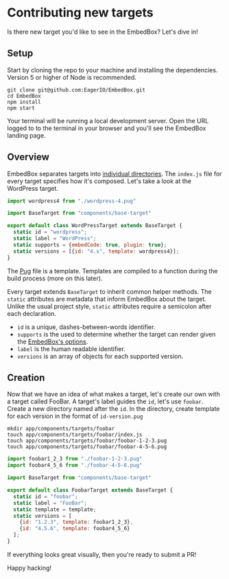 # Contributing new targets

Is there new target you'd like to see in the EmbedBox? Let's dive in!

## Setup

Start by cloning the repo to your machine and installing the dependencies.
Version 5 or higher of Node is recommended.

```shell
git clone git@github.com:EagerIO/EmbedBox.git
cd EmbedBox
npm install
npm start
```

Your terminal will be running a local development server.
Open the URL logged to to the terminal in your browser and you'll see the EmbedBox landing page.

## Overview

EmbedBox separates targets into [individual directories](https://github.com/EagerIO/EmbedBox/tree/master/app/components/targets).
The `index.js` file for every target specifies how it's composed.
Let's take a look at the WordPress target.

```javascript
import wordpress4 from "./wordpress-4.pug"

import BaseTarget from "components/base-target"

export default class WordPressTarget extends BaseTarget {
  static id = "wordpress";
  static label = "WordPress";
  static supports = {embedCode: true, plugin: true};
  static versions = [{id: "4.x", template: wordpress4}];
}
```

The [Pug](https://github.com/EagerIO/EmbedBox/blob/master/app/components/targets/wordpress/wordpress.pug) file is a template.
Templates are compiled to a function during the build process (more on this later).

Every target extends `BaseTarget` to inherit common helper methods.
The `static` attributes are metadata that inform EmbedBox about the target.
Unlike the usual project style, `static` attributes require a semicolon after each declaration.

- `id` is a unique, dashes-between-words identifier.
- `supports` is the used to determine whether the target can render given the [EmbedBox's options](http://embedbox.io/#plugins).
- `label` is the human readable identifier.
- `versions` is an array of objects for each supported version.

## Creation

Now that we have an idea of what makes a target, let's create our own with a target called FooBar.
A target's label guides the `id`, let's use `foobar`.
Create a new directory named after the `id`.
In the directory, create template for each version in the format of `id-version.pug`

```shell
mkdir app/components/targets/foobar
touch app/components/targets/foobar/index.js
touch app/components/targets/foobar/foobar-1-2-3.pug
touch app/components/targets/foobar/foobar-4-5-6.pug
```

```javascript
import foobar1_2_3 from "./foobar-1-2-3.pug"
import foobar4_5_6 from "./foobar-4-5-6.pug"

import BaseTarget from "components/base-target"

export default class FoobarTarget extends BaseTarget {
  static id = "foobar";
  static label = "FooBar";
  static template = template;
  static versions = [
    {id: "1.2.3", template: foobar1_2_3},
    {id: "4.5.6", template: foobar4_5_6}
  ];
}
```

If everything looks great visually, then you're ready to submit a PR!

Happy hacking!
